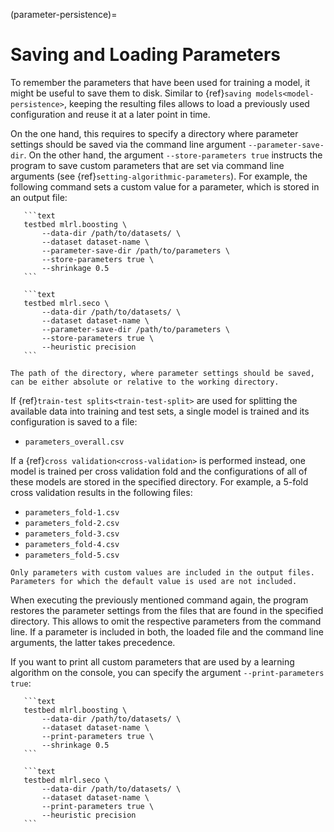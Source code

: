 (parameter-persistence)=

# Saving and Loading Parameters

To remember the parameters that have been used for training a model, it might be useful to save them to disk. Similar to {ref}`saving models<model-persistence>`, keeping the resulting files allows to load a previously used configuration and reuse it at a later point in time.

On the one hand, this requires to specify a directory where parameter settings should be saved via the command line argument `--parameter-save-dir`. On the other hand, the argument `--store-parameters true` instructs the program to save custom parameters that are set via command line arguments (see {ref}`setting-algorithmic-parameters`). For example, the following command sets a custom value for a parameter, which is stored in an output file:

````{tab} BOOMER
   ```text
   testbed mlrl.boosting \
       --data-dir /path/to/datasets/ \
       --dataset dataset-name \
       --parameter-save-dir /path/to/parameters \
       --store-parameters true \
       --shrinkage 0.5
   ```
````

````{tab} SeCo
   ```text
   testbed mlrl.seco \
       --data-dir /path/to/datasets/ \
       --dataset dataset-name \
       --parameter-save-dir /path/to/parameters \
       --store-parameters true \
       --heuristic precision
   ```
````

```{note}
The path of the directory, where parameter settings should be saved, can be either absolute or relative to the working directory.
```

If {ref}`train-test splits<train-test-split>` are used for splitting the available data into training and test sets, a single model is trained and its configuration is saved to a file:

- `parameters_overall.csv`

If a {ref}`cross validation<cross-validation>` is performed instead, one model is trained per cross validation fold and the configurations of all of these models are stored in the specified directory. For example, a 5-fold cross validation results in the following files:

- `parameters_fold-1.csv`
- `parameters_fold-2.csv`
- `parameters_fold-3.csv`
- `parameters_fold-4.csv`
- `parameters_fold-5.csv`

```{note}
Only parameters with custom values are included in the output files. Parameters for which the default value is used are not included.
```

When executing the previously mentioned command again, the program restores the parameter settings from the files that are found in the specified directory. This allows to omit the respective parameters from the command line. If a parameter is included in both, the loaded file and the command line arguments, the latter takes precedence.

If you want to print all custom parameters that are used by a learning algorithm on the console, you can specify the argument `--print-parameters true`:

````{tab} BOOMER
   ```text
   testbed mlrl.boosting \
       --data-dir /path/to/datasets/ \
       --dataset dataset-name \
       --print-parameters true \
       --shrinkage 0.5
   ```
````

````{tab} SeCo
   ```text
   testbed mlrl.seco \
       --data-dir /path/to/datasets/ \
       --dataset dataset-name \
       --print-parameters true \
       --heuristic precision
   ```
````
